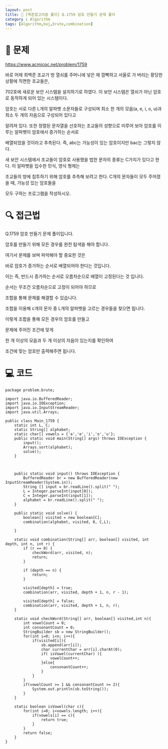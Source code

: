 ```yaml
---
layout: post
title: 📖 [백준알고리즘 풀이] Q.1759 암호 만들기 문제 풀이
category : Algorithm
tags: [Algorithm,boj,brute,combination]
---
```

# 📖 문제
https://www.acmicpc.net/problem/1759

바로 어제 최백준 조교가 방 열쇠를 주머니에 넣은 채 깜빡하고 서울로 가 버리는 황당한 상황에 직면한 조교들은,

702호에 새로운 보안 시스템을 설치하기로 하였다. 이 보안 시스템은 열쇠가 아닌 암호로 동작하게 되어 있는 시스템이다.

암호는 서로 다른 L개의 알파벳 소문자들로 구성되며 최소 한 개의 모음(a, e, i, o, u)과 최소 두 개의 자음으로 구성되어 있다고

알려져 있다. 또한 정렬된 문자열을 선호하는 조교들의 성향으로 미루어 보아 암호를 이루는 알파벳이 암호에서 증가하는 순서로

배열되었을 것이라고 추측된다. 즉, abc는 가능성이 있는 암호이지만 bac는 그렇지 않다.

새 보안 시스템에서 조교들이 암호로 사용했을 법한 문자의 종류는 C가지가 있다고 한다. 이 알파벳을 입수한 민식, 영식 형제는

조교들의 방에 침투하기 위해 암호를 추측해 보려고 한다. C개의 문자들이 모두 주어졌을 때, 가능성 있는 암호들을

모두 구하는 프로그램을 작성하시오.

# 🔍 접근법

Q.1759 암호 만들기 문제 풀이입니다.

암호를 만들기 위해 모든 경우를 완전 탐색을 해야 합니다.

여기서 문제를 보며 파악해야 할 중요한 것은 

바로 암호가 증가하는 순서로 배열되어야 한다는 것입니다.

이는 즉, 반드시 증가하는 순서로 오름차순으로 배열이 고정된다는 것 입니다.

순서는 무조건 오름차순으로 고정이 되어야 하므로

조합을 통해 문제를 해결할 수 있습니다.

조합을 이용해 c개의 문자 중 L개의 알파벳을 고르는 경우들을 찾으면 됩니다.

이렇게 조합을 통해 모든 경우의 암호를 만들고

문제에 주어진 조건에 맞게 

한 개 이상의 모음과 두 개 이상의 자음이 있는지를 확인하여 

조건에 맞는 암호만 출력해주면 됩니다.
                
# 💻 코드

```
package problem.brute;

import java.io.BufferedReader;
import java.io.IOException;
import java.io.InputStreamReader;
import java.util.Arrays;

public class Main_1759 {
    static int L, C;
    static String[] alphabet;
    static char[] vowels = {'a','e','i','o','u'};
    public static void main(String[] args) throws IOException {
        input();
        Arrays.sort(alphabet);
        solve();
    }



    public static void input() throws IOException {
        BufferedReader br = new BufferedReader(new InputStreamReader(System.in));
        String [] input = br.readLine().split(" ");
        L = Integer.parseInt(input[0]);
        C = Integer.parseInt(input[1]);
        alphabet = br.readLine().split(" ");
    }

    public static void solve() {
        boolean[] visited = new boolean[C];
        combination(alphabet, visited, 0, C,L);

    }

    static void combination(String[] arr, boolean[] visited, int depth, int n, int r) {
        if (r == 0) {
            checkWord(arr, visited, n);
            return;
        }

        if (depth == n) {
            return;
        }

        visited[depth] = true;
        combination(arr, visited, depth + 1, n, r - 1);

        visited[depth] = false;
        combination(arr, visited, depth + 1, n, r);
    }

    static void checkWord(String[] arr, boolean[] visited,int n){
        int vowelCount = 0;
        int consonantCount = 0;
        StringBuilder sb = new StringBuilder();
        for(int i=0; i<n; i++){
            if(visited[i]){
                sb.append(arr[i]);
                char currentChar = arr[i].charAt(0);
                if( isVowel(currentChar) ){
                    vowelCount++;
                }else{
                    consonantCount++;
                }
            }
        }
        if(vowelCount >= 1 && consonantCount >= 2){
            System.out.println(sb.toString());
        }
    }

    static boolean isVowel(char c){
        for(int i=0; i<vowels.length; i++){
            if(vowels[i] == c){
                return true;
            }
        }
        return false;
    }
}

```